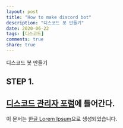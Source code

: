 ```yaml
---
layout: post
title: "How to make discord bot"
description: "디스코드 봇 만들기"
date: 2020-06-22
tags: [디스코드]
comments: true
share: true
---
```

디스코드 봇 만들기
## STEP 1.
[디스코드 관리자 포럼](https://discord.com/developers/applications)에 들어간다.
--- 

이 문서는 [한글 Lorem Ipsum](http://guny.kr/stuff/klorem/)으로 생성되었습니다.
